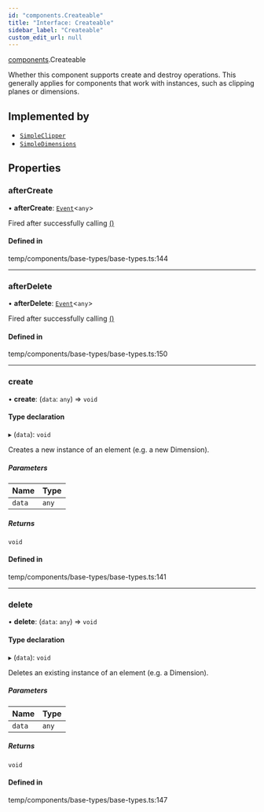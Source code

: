 ```yaml
---
id: "components.Createable"
title: "Interface: Createable"
sidebar_label: "Createable"
custom_edit_url: null
---
```


[components](../modules/components.md).Createable

Whether this component supports create and destroy operations. This generally
applies for components that work with instances, such as clipping planes or
dimensions.

## Implemented by

- [`SimpleClipper`](../classes/components.SimpleClipper.md)
- [`SimpleDimensions`](../classes/components.SimpleDimensions.md)

## Properties

### afterCreate

• **afterCreate**: [`Event`](../classes/components.Event.md)<`any`\>

Fired after successfully calling [()](components.Createable.md#create)

#### Defined in

temp/components/base-types/base-types.ts:144

___

### afterDelete

• **afterDelete**: [`Event`](../classes/components.Event.md)<`any`\>

Fired after successfully calling [()](components.Createable.md#delete)

#### Defined in

temp/components/base-types/base-types.ts:150

___

### create

• **create**: (`data`: `any`) => `void`

#### Type declaration

▸ (`data`): `void`

Creates a new instance of an element (e.g. a new Dimension).

##### Parameters

| Name | Type |
| :------ | :------ |
| `data` | `any` |

##### Returns

`void`

#### Defined in

temp/components/base-types/base-types.ts:141

___

### delete

• **delete**: (`data`: `any`) => `void`

#### Type declaration

▸ (`data`): `void`

Deletes an existing instance of an element (e.g. a Dimension).

##### Parameters

| Name | Type |
| :------ | :------ |
| `data` | `any` |

##### Returns

`void`

#### Defined in

temp/components/base-types/base-types.ts:147

